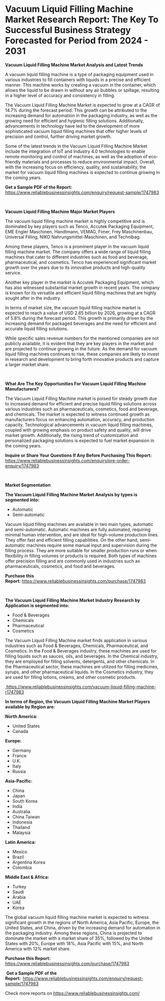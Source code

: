 <p><h1>Vacuum Liquid Filling Machine Market Research Report: The Key To Successful Business Strategy Forecasted for Period from 2024 - 2031</h1></p><p><strong>Vacuum Liquid Filling Machine Market Analysis and Latest Trends</strong></p>
<p><p>A vacuum liquid filling machine is a type of packaging equipment used in various industries to fill containers with liquids in a precise and efficient manner. This machine works by creating a vacuum in the container, which allows the liquid to be drawn in without any air bubbles or spillage, resulting in a higher level of accuracy and consistency in filling.</p><p>The Vacuum Liquid Filling Machine Market is expected to grow at a CAGR of 14.7% during the forecast period. This growth can be attributed to the increasing demand for automation in the packaging industry, as well as the growing need for efficient and hygienic filling solutions. Additionally, advancements in technology have led to the development of more sophisticated vacuum liquid filling machines that offer higher levels of precision and control, further driving market growth.</p><p>Some of the latest trends in the Vacuum Liquid Filling Machine Market include the integration of IoT and Industry 4.0 technologies to enable remote monitoring and control of machines, as well as the adoption of eco-friendly materials and processes to reduce environmental impact. Overall, with the increasing focus on efficiency, quality, and sustainability, the market for vacuum liquid filling machines is expected to continue growing in the coming years.</p></p>
<p><strong>Get a Sample PDF of the Report:&nbsp;</strong> <a href="https://www.reliablebusinessinsights.com/enquiry/request-sample/1747983">https://www.reliablebusinessinsights.com/enquiry/request-sample/1747983</a></p>
<p>&nbsp;</p>
<p><strong>Vacuum Liquid Filling Machine Major Market Players</strong></p>
<p><p>The vacuum liquid filling machine market is highly competitive and is dominated by key players such as Tenco, Accutek Packaging Equipment, EME Engler Maschinen, Handtmann, VEMAG, Fimer, Frey Maschinenbau, Universal Filling, NIKO Nahrungsmittel-Maschinen, and Technibag.</p><p>Among these players, Tenco is a prominent player in the vacuum liquid filling machine market. The company offers a wide range of liquid filling machines that cater to different industries such as food and beverage, pharmaceutical, and cosmetics. Tenco has experienced significant market growth over the years due to its innovative products and high-quality service.</p><p>Another key player in the market is Accutek Packaging Equipment, which has also witnessed substantial market growth in recent years. The company is known for its versatile and efficient liquid filling machines that are highly sought after in the industry.</p><p>In terms of market size, the vacuum liquid filling machine market is expected to reach a value of USD 2.65 billion by 2026, growing at a CAGR of 5.8% during the forecast period. This growth is primarily driven by the increasing demand for packaged beverages and the need for efficient and accurate liquid filling solutions.</p><p>While specific sales revenue numbers for the mentioned companies are not publicly available, it is evident that they are key players in the market and are projected to continue growing in the future. As the demand for vacuum liquid filling machines continues to rise, these companies are likely to invest in research and development to bring forth innovative products and capture a larger market share.</p></p>
<p>&nbsp;</p>
<p><strong>What Are The Key Opportunities For Vacuum Liquid Filling Machine Manufacturers?</strong></p>
<p><p>The Vacuum Liquid Filling Machine market is poised for steady growth due to increased demand for efficient and precise liquid filling solutions across various industries such as pharmaceuticals, cosmetics, food and beverage, and chemicals. The market is expected to witness continued growth as manufacturers focus on enhancing automation, accuracy, and production capacity. Technological advancements in vacuum liquid filling machines, coupled with growing emphasis on product safety and quality, will drive market growth. Additionally, the rising trend of customization and personalized packaging solutions is expected to fuel market expansion in the coming years.</p></p>
<p><strong>Inquire or Share Your Questions If Any Before Purchasing This Report:</strong> <a href="https://www.reliablebusinessinsights.com/enquiry/pre-order-enquiry/1747983">https://www.reliablebusinessinsights.com/enquiry/pre-order-enquiry/1747983</a></p>
<p>&nbsp;</p>
<p><strong>Market Segmentation</strong></p>
<p><strong>The Vacuum Liquid Filling Machine Market Analysis by types is segmented into:</strong></p>
<p><ul><li>Automatic</li><li>Semi-automatic</li></ul></p>
<p><p>Vacuum liquid filling machines are available in two main types, automatic and semi-automatic. Automatic machines are fully automated, requiring minimal human intervention, and are ideal for high-volume production lines. They offer fast and efficient filling capabilities. On the other hand, semi-automatic machines require some manual input and supervision during the filling process. They are more suitable for smaller production runs or when flexibility in filling volumes or products is required. Both types of machines offer precision filling and are commonly used in industries such as pharmaceuticals, cosmetics, and food and beverages.</p></p>
<p><strong>Purchase this Report:&nbsp;</strong><a href="https://www.reliablebusinessinsights.com/purchase/1747983">https://www.reliablebusinessinsights.com/purchase/1747983</a></p>
<p>&nbsp;</p>
<p><strong>The Vacuum Liquid Filling Machine Market Industry Research by Application is segmented into:</strong></p>
<p><ul><li>Food & Beverages</li><li>Chemicals</li><li>Pharmaceutical</li><li>Cosmetics</li></ul></p>
<p><p>The Vacuum Liquid Filling Machine market finds application in various industries such as Food & Beverages, Chemicals, Pharmaceutical, and Cosmetics. In the Food & Beverages industry, these machines are used for filling liquids such as sauces, oils, and beverages. In the Chemical industry, they are employed for filling solvents, detergents, and other chemicals. In the Pharmaceutical sector, these machines are utilized for filling medicines, syrups, and other pharmaceutical liquids. In the Cosmetics industry, they are used for filling lotions, creams, and other cosmetic products.</p></p>
<p><a href="https://www.reliablebusinessinsights.com/vacuum-liquid-filling-machine-r1747983">&nbsp;https://www.reliablebusinessinsights.com/vacuum-liquid-filling-machine-r1747983</a></p>
<p><strong>In terms of Region, the Vacuum Liquid Filling Machine Market Players available by Region are:</strong></p>
<p>
    <p> <strong> North America: </strong>
        <ul>
            <li>United States</li>
            <li>Canada</li>
        </ul>
        </p> 
    <p> <strong> Europe: </strong>
        <ul>
            <li>Germany</li>
            <li>France</li>
            <li>U.K.</li>
            <li>Italy</li>
            <li>Russia</li>
        </ul>
        </p> 
    <p> <strong> Asia-Pacific: </strong>
        <ul>
            <li>China</li>
            <li>Japan</li>
            <li>South Korea</li>
            <li>India</li>
            <li>Australia</li>
            <li>China Taiwan</li>
            <li>Indonesia</li>
            <li>Thailand</li>
            <li>Malaysia</li>
        </ul>
        </p> 
    <p> <strong> Latin America: </strong>
        <ul>
            <li>Mexico</li>
            <li>Brazil</li>
            <li>Argentina Korea</li>
            <li>Colombia</li>
        </ul>
        </p> 
    <p> <strong> Middle East & Africa: </strong>
        <ul>
            <li>Turkey</li>
            <li>Saudi</li>
            <li>Arabia</li>
            <li>UAE</li>
            <li>Korea</li>
        </ul>
    </p>
    </p>
<p><p>The global vacuum liquid filling machine market is expected to witness significant growth in the regions of North America, Asia Pacific, Europe, the United States, and China, driven by the increasing demand for automation in the packaging industry. Among these regions, China is projected to dominate the market with a market share of 35%, followed by the United States with 20%, Europe with 18%, Asia Pacific with 15%, and North America with 12% market share.</p></p>
<p><strong>Purchase this Report: </strong><a href="https://www.reliablebusinessinsights.com/purchase/1747983">https://www.reliablebusinessinsights.com/purchase/1747983</a></p>
<p>&nbsp;<strong>Get a Sample PDF of the Report:&nbsp;&nbsp;</strong><a href="https://www.reliablebusinessinsights.com/enquiry/request-sample/1747983">https://www.reliablebusinessinsights.com/enquiry/request-sample/1747983</a></p>
<p><strong></strong></p>
<p>Check more reports on <a href="https://www.reliablebusinessinsights.com/">https://www.reliablebusinessinsights.com/</a></p>